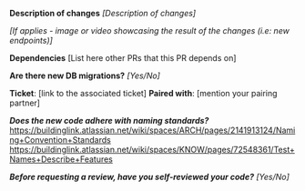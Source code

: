 **Description of changes**
*[Description of changes]*

*[If applies - image or video showcasing the result of the changes (i.e: new endpoints)]*

**Dependencies**
[List here other PRs that this PR depends on]

**Are there new DB migrations?**
*[Yes/No]*

**Ticket**: [link to the associated ticket]
**Paired with**: [mention your pairing partner]

***Does the new code adhere with naming standards?***
https://buildinglink.atlassian.net/wiki/spaces/ARCH/pages/2141913124/Naming+Convention+Standards
https://buildinglink.atlassian.net/wiki/spaces/KNOW/pages/72548361/Test+Names+Describe+Features

***Before requesting a review, have you self-reviewed your code?***
*[Yes/No]*
